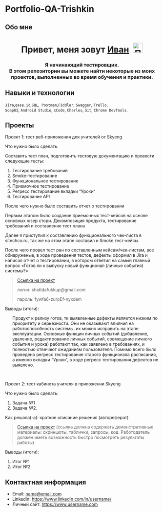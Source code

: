 # Portfolio-QA-Trishkin


## Обо мне 
<h1 align="center">Привет, меня зовут <a href="https://github.com/IvanTrishkin" target="_blank">Иван</a><span>&nbsp;&nbsp;<img src="https://github.com/blackcater/blackcater/raw/main/images/Hi.gif" alt="Привет" width="32" height="32"></span></h1>
<h3 align="center">Я начинающий тестировщик.<br>В этом репозитории вы можете найти некоторые из моих проектов, выполненных во время обучения и практики.</h3>


## Навыки и технологии
``Jira``,``qase.io``,``SQL``,`` Postman``,``Fiddler``, ``Swagger``, ``Trello``, <br>
``SoapUI``, ``Android Studio``, ``xCode``, ``Charles``, ``Git``, ``Chrome DevTools``.







## Проекты

<p> Проект 1: тест веб-приложения для учителей от Skyeng</p>
<p>Что нужно было сделать:<p>
  <p>Составить тест план, подготовить тестовую документацию и провести следующие тесты: </p>
<ol>
  <li>Тестирование требований</li>
  <li>Smoke-тестирование</li>
  <li>Функциональное тестирование</li>
  <li>Приемочное тестирование</li>
  <li>Регресс тестирование вкладки “Уроки“</li>
  <li>Тестирование API</li>
</ol>
<p>После чего нужно было составить отчет о тестировании</p>

<p>Первым этапом было создание приемочных тест-кейсов на основе основных юзер стори. Декомпозиция продукта, тестирование требований и составление тест плана<p>
<p>Далее я приступил к составлению функционального чек-листа в sitechco.ru, так же на этом этапе составил и Smoke тест-кейсы.</p>
<p>После чего провел тест ран по составленным кейсам/чек-листам, все обнаруженые, в ходе проведения тестов, дефекты оформил в Jira и написал отчет о тестировании, в котором ответил на самый главный вопрос «Готов ли к выпуску новый функционал (личные события) системы?»</p>

> <a href="https://shattdafukkup.atlassian.net/wiki/spaces/1/overview">Ссылка на проект</a>
> <p> логин: shattdafukkup@gmail.com </p>
> <p> пароль: fywfa6-zurpEf-nyxdem </p>
 
 <p>Выводы (итоги):<p>
<ol>
  <p>Продукт к релизу готов, тк выявленные дефекты является низким по приоритету и серьезности. Они не оказывают влияния на работоспособность системы, их можно исправить на этапе эксплуатации. Основные функции личных событий (добавление, удаление, редактирование личных событий, совмещение личного события и урока) работают так, как заявлено в требованиях, и полностью отвечают ожиданиям пользователя. Помимо всего было проведено регресс тестирование старого функционала расписания, а именно вкладки “Уроки“, в ходе регресс тестирования дефектов не выявлено.</p>
</ol>


<br> 

<p> Проект 2: тест кабинета учителя в приложении Skyeng</p>
<p>Что нужно было сделать:<p>
<ol>
  <li>Задача №1</li>
  <li>Задача №2.</li>
</ol>

<p>Как решала(-а): краткое описание решения (автореферат)<p>

>  <a href="https://fogen.notion.site/fogen/1-2-Web-REST-API-Postman-5f1700d11e1840b2a4e244b38cb0190f">Ссылка на проект</a>
  (ссылка должна содержать демонстративные материалы: скриншоты, таблички, запросы, код. Работодатель должен иметь возможность быстро посмотреть результаты работы)
 
 <p>Выводы (итоги):<p>
<ol>
  <li>Итог №1</li>
  <li>Итог №2</li>
</ol>



## Контактная информация
- Email: name@email.com
- LinkedIn: https://www.linkedin.com/in/username/
- Личный сайт: https://www.username.com

